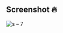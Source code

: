 ## Screenshot 🔥
![s – 7](https://user-images.githubusercontent.com/41232970/134239446-4a206d39-1b7a-4c00-84a5-c098a1f803d4.png)
